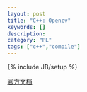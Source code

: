 ```yaml
--- 
layout: post 
title: "C++: Opencv" 
keywords: [] 
description: 
category: "PL"
tags: ["c++","compile"]
--- 
```

{% include JB/setup %}


[官方文档](http://code.google.com/p/googletest/w/list)
